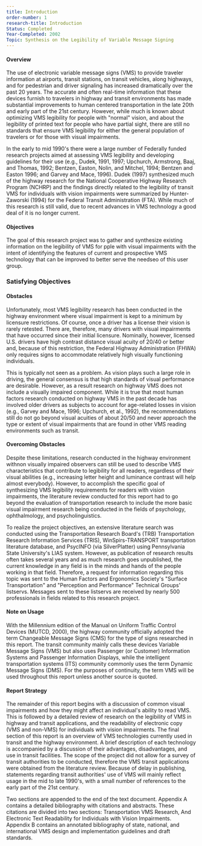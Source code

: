 ```yaml
---
title: Introduction
order-number: 1
research-title: Introduction
Status: Completed
Year-Completed: 2002
Topic: Synthesis on the Legibility of Variable Message Signing 
---
```


#### Overview

The use of electronic variable message signs (VMS) to provide traveler information at airports, transit stations, on transit vehicles, along highways, and for pedestrian and driver signaling has increased dramatically over the past 20 years. The accurate and often real-time information that these devices furnish to travelers in highway and transit environments has made substantial improvements to human centered transportation in the late 20th and early part of the 21st century. However, while much is known about optimizing VMS legibility for people with "normal" vision, and about the legibility of printed text for people who have partial sight, there are still no standards that ensure VMS legibility for either the general population of travelers or for those with visual impairments.

In the early to mid 1990's there were a large number of Federally funded research projects aimed at assessing VMS legibility and developing guidelines for their use (e.g., Dudek, 1991, 1997; Upchurch, Armstrong, Baaj, and Thomas, 1992; Bentzen, Easton, Nolin, and Mitchel, 1994; Bentzen and Easton 1996; and Garvey and Mace, 1996). Dudek (1997) synthesized much of the highway research for the National Cooperative Highway Research Program (NCHRP) and the findings directly related to the legibility of transit VMS for individuals with vision impairments were summarized by Hunter-Zaworski (1994) for the Federal Transit Administration (FTA). While much of this research is still valid, due to recent advances in VMS technology a good deal of it is no longer current.

#### Objectives

The goal of this research project was to gather and synthesize existing information on the legibility of VMS for pple with visual impairments with the intent of identifying the features of current and prospective VMS technology that can be improved to better serve the needseo of this user group.

### Satisfying Objectives

#### Obstacles

Unfortunately, most VMS legibility research has been conducted in the highway environment where visual impairment is kept to a minimum by licensure restrictions. Of course, once a driver has a license their vision is rarely retested. There are, therefore, many drivers with visual impairments that have occurred since their initial licensure. Nominally, however, licensed U.S. drivers have high contrast distance visual acuity of 20/40 or better and, because of this restriction, the Federal Highway Administration (FHWA) only requires signs to accommodate relatively high visually functioning individuals.

This is typically not seen as a problem. As vision plays such a large role in driving, the general consensus is that high standards of visual performance are desirable. However, as a result research on highway VMS does not include a visually impaired component. While it is true that most human factors research conducted on highway VMS in the past decade has involved older drivers as subjects to account for age-related losses in vision (e.g., Garvey and Mace, 1996; Upchurch, et al., 1992), the recommendations still do not go beyond visual acuities of about 20/50 and never approach the type or extent of visual impairments that are found in other VMS reading environments such as transit.

#### Overcoming Obstacles

Despite these limitations, research conducted in the highway environment withnon visually impaired observers can still be used to describe VMS characteristics that contribute to legibility for all readers, regardless of their visual abilities (e.g., increasing letter height and luminance contrast will help almost everybody). However, to accomplish the specific goal of synthesizing VMS legibility requirements for readers with vision impairments, the literature review conducted for this report had to go beyond the evaluation of transportation research to include the more basic visual impairment research being conducted in the fields of psychology, ophthalmology, and psycholinguistics.

To realize the project objectives, an extensive literature search was conducted using the Transportation Research Board's (TRB) Transportation Research Information Services (TRIS), WinSpirs-TRANSPORT transportation literature database, and PsycINFO (via SilverPlatter) using Pennsylvania State University's LIAS system. However, as publication of research results often takes several years and as much research goes unpublished, the current knowledge in any field is in the minds and hands of the people working in that field. Therefore, a request for information regarding this topic was sent to the Human Factors and Ergonomics Society's "Surface Transportation" and "Perception and Performance" Technical Groups' listservs. Messages sent to these listservs are received by nearly 500 professionals in fields related to this research project.

#### Note on Usage

With the Millennium edition of the Manual on Uniform Traffic Control Devices (MUTCD, 2000), the highway community officially adopted the term Changeable Message Signs (CMS) for the type of signs researched in this report. The transit community mainly calls these devices Variable Message Signs (VMS) but also uses Passenger (or Customer) Information Systems and Passenger Information Displays, while the intelligent transportation systems (ITS) community commonly uses the term Dynamic Message Signs (DMS). For the purposes of continuity, the term VMS will be used throughout this report unless another source is quoted.

#### Report Strategy

The remainder of this report begins with a discussion of common visual impairments and how they might affect an individual's ability to read VMS. This is followed by a detailed review of research on the legibility of VMS in highway and transit applications, and the readability of electronic copy (VMS and non-VMS) for individuals with vision impairments. The final section of this report is an overview of VMS technologies currently used in transit and the highway environment. A brief description of each technology is accompanied by a discussion of their advantages, disadvantages, and use in transit facilities. The scope of the project did not allow for a survey of transit authorities to be conducted, therefore the VMS transit applications were obtained from the literature review. Because of delay in publishing, statements regarding transit authorities' use of VMS will mainly reflect usage in the mid to late 1990's, with a small number of references to the early part of the 21st century.

Two sections are appended to the end of the text document. Appendix A contains a detailed bibliography with citations and abstracts. These citations are divided into two sections: Transportation VMS Research, And Electronic Text Readability for Individuals with Vision Impairments. Appendix B contains an annotated bibliography of state, national, and international VMS design and implementation guidelines and draft standards.
